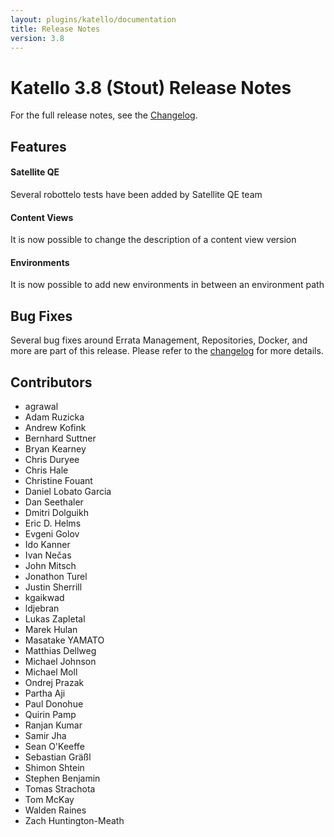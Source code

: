 ```yaml
---
layout: plugins/katello/documentation
title: Release Notes
version: 3.8
---
```


# Katello 3.8 (Stout) Release Notes

For the full release notes, see the [Changelog](https://github.com/Katello/katello/blob/KATELLO-3.8/CHANGELOG.md).

## Features

#### Satellite QE 
Several robottelo tests have been added by Satellite QE team

#### Content Views
It is now possible to change the description of a content view version

#### Environments
It is now possible to add new environments in between an environment path

## Bug Fixes

Several bug fixes around Errata Management, Repositories, Docker, and more are part of this release. Please refer to the [changelog](https://github.com/Katello/katello/blob/KATELLO-3.8/CHANGELOG.md) for more details.


## Contributors
- agrawal
- Adam Ruzicka
- Andrew Kofink
- Bernhard Suttner
- Bryan Kearney
- Chris Duryee
- Chris Hale
- Christine Fouant
- Daniel Lobato Garcia
- Dan Seethaler
- Dmitri Dolguikh
- Eric D. Helms
- Evgeni Golov
- Ido Kanner
- Ivan Nečas
- John Mitsch
- Jonathon Turel
- Justin Sherrill
- kgaikwad
- ldjebran
- Lukas Zapletal
- Marek Hulan
- Masatake YAMATO
- Matthias Dellweg
- Michael Johnson
- Michael Moll
- Ondrej Prazak
- Partha Aji
- Paul Donohue
- Quirin Pamp
- Ranjan Kumar
- Samir Jha
- Sean O'Keeffe
- Sebastian Gräßl
- Shimon Shtein
- Stephen Benjamin
- Tomas Strachota
- Tom McKay
- Walden Raines
- Zach Huntington-Meath

